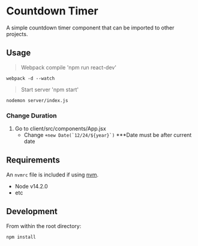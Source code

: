 # Countdown Timer
A simple countdown timer component that can be imported to other projects.

## Usage ##
> Webpack compile 'npm run react-dev'
```
webpack -d --watch
```
> Start server 'npm start'
```
nodemon server/index.js
```
### Change Duration ###
1. Go to client/src/components/App.jsx
   - Change ``+new Date(`12/24/${year}`)`` \*\*\*Date must be after current date

## Requirements ##
An `nvmrc` file is included if using [nvm](https://github.com/nvm-sh/nvm).
* Node v14.2.0
* etc

## Development ##
From within the root directory:
```
npm install
```
